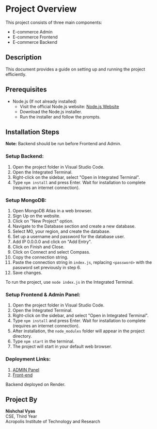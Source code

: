 # Project Overview

This project consists of three main components:

- E-commerce Admin
- E-commerce Frontend
- E-commerce Backend

## Description

This document provides a guide on setting up and running the project efficiently.

## Prerequisites

- Node.js (If not already installed)
  - Visit the official Node.js website: [Node.js Website](https://nodejs.org/)
  - Download the Node.js installer.
  - Run the installer and follow the prompts.

## Installation Steps

**Note:** Backend should be run before Frontend and Admin.

### Setup Backend:

1. Open the project folder in Visual Studio Code.
2. Open the Integrated Terminal.
3. Right-click on the sidebar, select "Open in Integrated Terminal".
4. Type `npm install` and press Enter. Wait for installation to complete (requires an internet connection).

### Setup MongoDB:

1. Open MongoDB Atlas in a web browser.
2. Sign Up on the website.
3. Click on "New Project" option.
4. Navigate to the Database section and create a new database.
5. Select M0, your region, and create the database.
6. Set up a username and password for the database user.
7. Add IP 0.0.0.0 and click on "Add Entry".
8. Click on Finish and Close.
9. Click on Connect and select Compass.
10. Copy the connection string.
11. Paste the connection string in `index.js`, replacing `<password>` with the password set previously in step 6.
12. Save changes.

To run the project, use `node index.js` in the Integrated Terminal.

### Setup Frontend & Admin Panel:

1. Open the project folder in Visual Studio Code.
2. Open the Integrated Terminal.
3. Right-click on the sidebar, and select "Open in Integrated Terminal".
4. Type `npm install` and press Enter. Wait for installation to complete (requires an internet connection).
5. After installation, the `node_modules` folder will appear in the project directory.
6. Type `npm start` in the terminal.
7. The project will start in your default web browser.

### Deployment Links:

1. [ADMIN Panel](https://project-flipr-task-j6uu.vercel.app/)
2. [Front-end](https://project-flipr-task.vercel.app/)

Backend deployed on Render.

## Project By

**Nishchal Vyas**  
CSE, Third Year  
Acropolis Institute of Technology and Research
